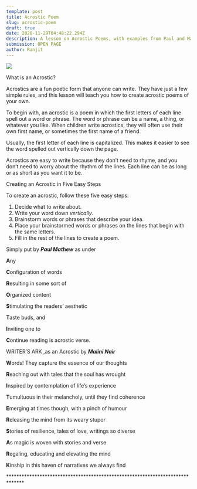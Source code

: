 ```yaml
---
template: post
title: Acrostic Poem
slug: acrostic-poem
draft: true
date: 2020-11-29T04:48:22.294Z
description: A lesson on Acrostic Poems, with examples from Paul and Malini
submission: OPEN PAGE
author: Ranjit
---
```

![](/media/acrostic.jpeg)

What is an Acrostic?

Acrostics are a fun poetic form that anyone can write. They have just a few simple rules, and this lesson will teach you how to create acrostic poems of your own.

To begin with, an acrostic is a poem in which the first letters of each line spell out a word or phrase. The word or phrase can be a name, a thing, or whatever you like. When children write acrostics, they will often use their own first name, or sometimes the first name of a friend.

Usually, the first letter of each line is capitalized. This makes it easier to see the word spelled out vertically down the page.

Acrostics are easy to write because they don’t need to rhyme, and you don’t need to worry about the rhythm of the lines. Each line can be as long or as short as you want it to be.

Creating an Acrostic in Five Easy Steps

To create an acrostic, follow these five easy steps:

1. Decide what to write about.
2. Write your word down *vertically*.
3. Brainstorm words or phrases that describe your idea.
4. Place your brainstormed words or phrases on the lines that begin with the same letters.
5. Fill in the rest of the lines to create a poem.

Simply put by ***Paul Mathew*** as under

**A**ny

**C**onfiguration of words

**R**esulting in some sort of

**O**rganized content

**S**timulating the readers’ aesthetic

**T**aste buds, and

**I**nviting one to

**C**ontinue reading is acrostic verse.







WRITER’S ARK ,as an Acrostic by ***Malini Nair***

**W**ords! They capture the essence of our thoughts

**R**eaching out with tales that the soul has wrought

**I**nspired by contemplation of life’s experience

**T**umultuous in their melancholy, until they find coherence

**E**merging at times though, with a pinch of humour

**R**eleasing the mind from its weary stupor

**S**tories of resilience, tales of love, writings so diverse

**A**s magic is woven with stories and verse

**R**egaling, educating and elevating the mind

**K**inship in this haven of narratives we always find

\*\*\*\*\*\*\*\*\*\*\*\*\*\*\*\*\*\*\*\*\*\*\*\*\*\*\*\*\*\*\*\*\*\*\*\*\*\*\*\*\*\*\*\*\*\*\*\*\*\*\*\*\*\*\*\*\*\*\*\*\*\*\*\*\*\*\*\*\*\*\*\*\*\*\*\*\*\*